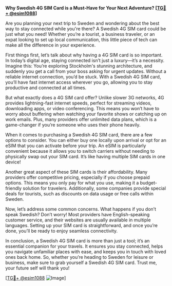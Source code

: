 **Why Swedish 4G SIM Card is a Must-Have for Your Next Adventure? [[TG💪+ @esim1088](https://t.me/s/esim1088)]**

Are you planning your next trip to Sweden and wondering about the best way to stay connected while you're there? A Swedish 4G SIM card could be just what you need! Whether you’re a tourist, a business traveler, or an expat looking to set up local communication, this little piece of tech can make all the difference in your experience.

First things first, let’s talk about why having a 4G SIM card is so important. In today’s digital age, staying connected isn’t just a luxury—it’s a necessity. Imagine this: You’re exploring Stockholm's stunning architecture, and suddenly you get a call from your boss asking for urgent updates. Without a reliable internet connection, you’d be stuck. With a Swedish 4G SIM card, you’ll have fast internet access wherever you go, allowing you to stay productive and connected at all times.

But what exactly does a 4G SIM card offer? Unlike slower 3G networks, 4G provides lightning-fast internet speeds, perfect for streaming videos, downloading apps, or video conferencing. This means you won’t have to worry about buffering when watching your favorite shows or catching up on work emails. Plus, many providers offer unlimited data plans, which is a game-changer if you’re someone who uses their phone heavily.

When it comes to purchasing a Swedish 4G SIM card, there are a few options to consider. You can either buy one locally upon arrival or opt for an eSIM that you can activate before your trip. An eSIM is particularly convenient because it allows you to switch carriers without needing to physically swap out your SIM card. It’s like having multiple SIM cards in one device!

Another great aspect of these SIM cards is their affordability. Many providers offer competitive pricing, especially if you choose prepaid options. This means you only pay for what you use, making it a budget-friendly solution for travelers. Additionally, some companies provide special deals for tourists, such as discounts on data usage or free calls within Sweden.

Now, let’s address some common concerns. What happens if you don’t speak Swedish? Don’t worry! Most providers have English-speaking customer service, and their websites are usually available in multiple languages. Setting up your SIM card is straightforward, and once you’re done, you’ll be ready to enjoy seamless connectivity.

In conclusion, a Swedish 4G SIM card is more than just a tool; it’s an essential companion for your travels. It ensures you stay connected, helps you navigate unfamiliar places with ease, and keeps you in touch with loved ones back home. So, whether you’re heading to Sweden for leisure or business, make sure to grab yourself a Swedish 4G SIM card. Trust me, your future self will thank you!

[[TG💪+ @esim1088](https://t.me/s/esim1088) ![Image](https://i.postimg.cc/Y0z9fWf4/image.png)]